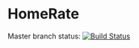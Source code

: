 # HomeRate

Master branch status: [![Build Status](https://travis-ci.org/HomeRateDev/HomeRate.svg?branch=master)](https://travis-ci.org/HomeRateDev/HomeRate)
